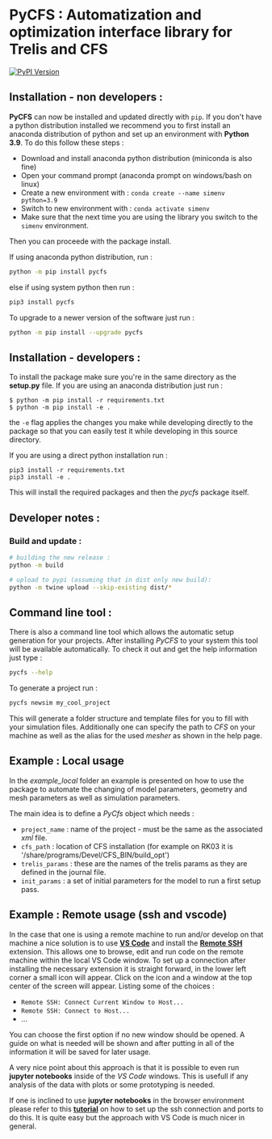 # PyCFS : Automatization and optimization interface library for Trelis and CFS


<!-- Badges -->

[![PyPI Version][pypi-image]][pypi-url]

[pypi-image]: https://img.shields.io/pypi/v/pycfs
[pypi-url]: https://pypi.org/project/pycfs/

<!-- Documentation  -->

## Installation - non developers : 
**PyCFS** can now be installed and updated directly with `pip`. If you don't have a python distribution installed we recommend you to first install an anaconda distribution of python and set up an environment with **Python 3.9**. To do this follow these steps : 

- Download and install anaconda python distribution (miniconda is also fine)
- Open your command prompt (anaconda prompt on windows/bash on linux)
- Create a new environment with : `conda create --name simenv python=3.9`
- Switch to new environment with : `conda activate simenv`
- Make sure that the next time you are using the library you switch to the `simenv` environment.

Then you can proceede with the package install. 

If using anaconda python distribution, run :  
```bash
python -m pip install pycfs
```

else if using system python then run : 
```bash
pip3 install pycfs
```

To upgrade to a newer version of the software just run : 
```bash
python -m pip install --upgrade pycfs
```

## Installation - developers :

To install the package make sure you're in the same directory as the **setup.py** file. If you are 
using an anaconda distribution just run : 
```
$ python -m pip install -r requirements.txt
$ python -m pip install -e .
```
the `-e` flag applies the changes you make while developing directly to the package so that you can easily test it while developing in this source directory.

If you are using a direct python installation run : 
```
pip3 install -r requirements.txt
pip3 install -e .
```
This will install the required packages and then the *pycfs* package itself.

## Developer notes : 

### Build and update : 

```bash
# building the new release : 
python -m build

# upload to pypi (assuming that in dist only new build): 
python -m twine upload --skip-existing dist/*
```

## Command line tool :

There is also a command line tool which allows the automatic setup generation for your projects. After installing *PyCFS* to your system this tool will be available automatically. To check it out and get the help information just type : 
```bash
pycfs --help
```

To generate a project run : 

```bash
pycfs newsim my_cool_project 
```

This will generate a folder structure and template files for you to fill with your simulation files. Additionally one can specify the path to *CFS* on your machine as well as the alias for the used *mesher* as shown in the help page.

## Example : Local usage

In the *example_local* folder an example is presented on how to use the package to automate the 
changing of model parameters, geometry and mesh parameters as well as simulation parameters. 

The main idea is to define a *PyCfs* object which needs : 

- `project_name` : name of the project - must be the same as the associated *xml* file.
- `cfs_path` : location of CFS installation (for example on RK03 it is '/share/programs/Devel/CFS_BIN/build_opt')
- `trelis_params` : these are the names of the trelis params as they are defined in the journal file.
- `init_params` : a set of initial parameters for the model to run a first setup pass.


## Example : Remote usage (ssh and vscode) 

In the case that one is using a remote machine to run and/or develop on that machine a nice solution is to use __[VS Code](https://code.visualstudio.com/)__ and install the __[Remote SSH](https://marketplace.visualstudio.com/items?itemName=ms-vscode-remote.remote-ssh)__ extension. This allows one to browse, edit and run code on the remote machine within the local VS Code window. To set up a connection after installing the necessary extension it is straight forward, in the lower left corner a small icon will appear. Click on the icon and a window at the top center of the screen will appear. Listing some of the choices : 

- `Remote SSH: Connect Current Window to Host...`
- `Remote SSH: Connect to Host...`
- ...

You can choose the first option if no new window should be opened. A guide on what is needed will be shown and after putting in all of the information it will be saved for later usage. 

A very nice point about this approach is that it is possible to even run **jupyter notebooks** inside of the *VS Code* windows. This is usefull if any analysis of the data with plots or some prototyping is needed. 

If one is inclined to use **jupyter notebooks** in the browser environment please refer to this __[tutorial](https://ljvmiranda921.github.io/notebook/2018/01/31/running-a-jupyter-notebook/)__ on how to set up the ssh connection and ports to do this. It is quite easy but the approach with VS Code is much nicer in general. 